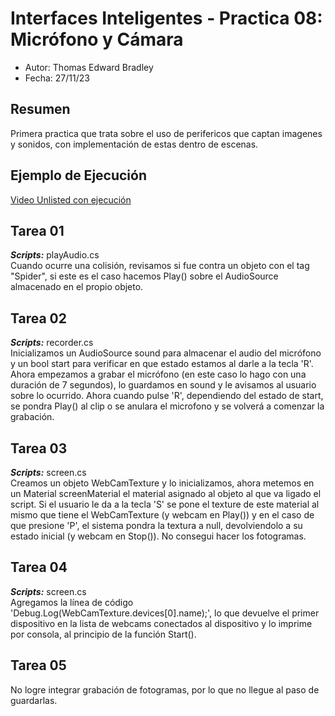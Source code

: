 # Interfaces Inteligentes - Practica 08: Micrófono y Cámara

- Autor: Thomas Edward Bradley  
- Fecha: 27/11/23  

## Resumen  
Primera practica que trata sobre el uso de perifericos que captan imagenes y sonidos, con implementación de estas dentro de escenas.     

## Ejemplo de Ejecución
[Video Unlisted con ejecución](https://youtu.be/DFNjNrwlETM)  

## Tarea 01  
***Scripts:*** playAudio.cs  
Cuando ocurre una colisión, revisamos si fue contra un objeto con el tag "Spider", si este es el caso hacemos Play() sobre el AudioSource almacenado en el propio objeto.  

## Tarea 02  
***Scripts:*** recorder.cs  
Inicializamos un AudioSource sound para almacenar el audio del micrófono y un bool start para verificar en que estado estamos al darle a la tecla 'R'. Ahora empezamos a grabar el micrófono (en este caso lo hago con una duración de 7 segundos), lo guardamos en sound y le avisamos al usuario sobre lo ocurrido. Ahora cuando pulse 'R', dependiendo del estado de start, se pondra Play() al clip o se anulara el microfono y se volverá a comenzar la grabación.  

## Tarea 03  
***Scripts:*** screen.cs  
Creamos un objeto WebCamTexture y lo inicializamos, ahora metemos en un Material screenMaterial el material asignado al objeto al que va ligado el script. Si el usuario le da a la tecla 'S' se pone el texture de este material al mismo que tiene el WebCamTexture (y webcam en Play()) y en el caso de que presione 'P', el sistema pondra la textura a null, devolviendolo a su estado inicial (y webcam en Stop()). No consegui hacer los fotogramas.  

## Tarea 04  
***Scripts:*** screen.cs  
Agregamos la línea de código 'Debug.Log(WebCamTexture.devices[0].name);', lo que devuelve el primer dispositivo en la lista de webcams conectados al dispositivo y lo imprime por consola, al principio de la función Start().  

## Tarea 05  
No logre integrar grabación de fotogramas, por lo que no llegue al paso de guardarlas.  